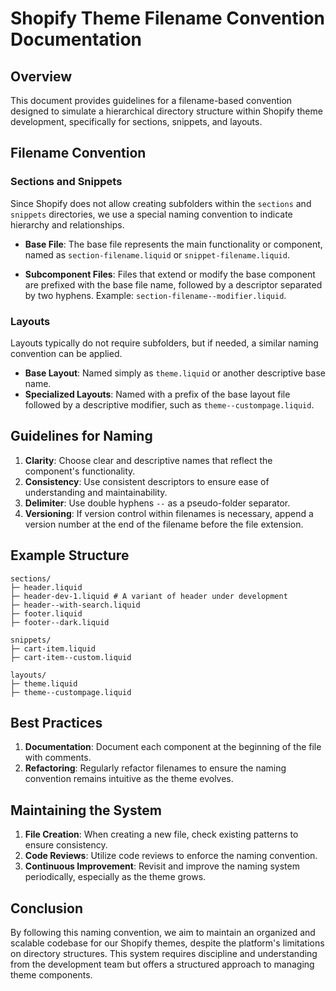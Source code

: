 # Shopify Theme Filename Convention Documentation

## Overview
This document provides guidelines for a filename-based convention designed to simulate a hierarchical directory structure within Shopify theme development, specifically for sections, snippets, and layouts.

## Filename Convention

### Sections and Snippets
Since Shopify does not allow creating subfolders within the `sections` and `snippets` directories, we use a special naming convention to indicate hierarchy and relationships.

- **Base File**: The base file represents the main functionality or component, named as `section-filename.liquid` or `snippet-filename.liquid`.

- **Subcomponent Files**: Files that extend or modify the base component are prefixed with the base file name, followed by a descriptor separated by two hyphens. Example: `section-filename--modifier.liquid`.

### Layouts
Layouts typically do not require subfolders, but if needed, a similar naming convention can be applied.

- **Base Layout**: Named simply as `theme.liquid` or another descriptive base name.
- **Specialized Layouts**: Named with a prefix of the base layout file followed by a descriptive modifier, such as `theme--custompage.liquid`.

## Guidelines for Naming

1. **Clarity**: Choose clear and descriptive names that reflect the component's functionality.
2. **Consistency**: Use consistent descriptors to ensure ease of understanding and maintainability.
3. **Delimiter**: Use double hyphens `--` as a pseudo-folder separator.
4. **Versioning**: If version control within filenames is necessary, append a version number at the end of the filename before the file extension.

## Example Structure

```plaintext
sections/
├─ header.liquid
├─ header-dev-1.liquid # A variant of header under development
├─ header--with-search.liquid
├─ footer.liquid
├─ footer--dark.liquid

snippets/
├─ cart-item.liquid
├─ cart-item--custom.liquid

layouts/
├─ theme.liquid
├─ theme--custompage.liquid
```

## Best Practices

1. **Documentation**: Document each component at the beginning of the file with comments.
2. **Refactoring**: Regularly refactor filenames to ensure the naming convention remains intuitive as the theme evolves.

## Maintaining the System

1. **File Creation**: When creating a new file, check existing patterns to ensure consistency.
2. **Code Reviews**: Utilize code reviews to enforce the naming convention.
3. **Continuous Improvement**: Revisit and improve the naming system periodically, especially as the theme grows.

## Conclusion

By following this naming convention, we aim to maintain an organized and scalable codebase for our Shopify themes, despite the platform's limitations on directory structures. This system requires discipline and understanding from the development team but offers a structured approach to managing theme components.
